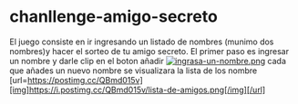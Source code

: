 # chanllenge-amigo-secreto
El juego consiste en ir ingresando un listado de nombres (munimo dos nombres)y hacer el sorteo de tu amigo secreto.
El primer paso es ingresar un nombre y darle clip en el boton añadir
[![ingrasa-un-nombre.png](https://i.postimg.cc/C5cNX2s6/ingrasa-un-nombre.png)](https://postimg.cc/5QFLFnGw)
cada que añades un nuevo nombre se visualizara la lista de los nombre 
[url=https://postimg.cc/QBmd015v][img]https://i.postimg.cc/QBmd015v/lista-de-amigos.png[/img][/url]
